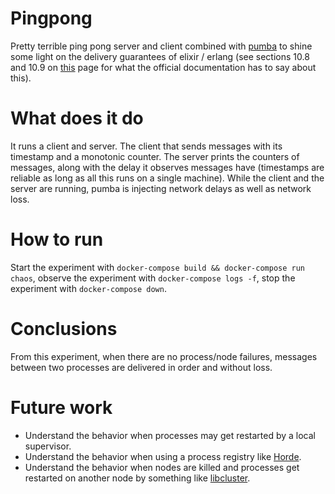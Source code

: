 # Pingpong

Pretty terrible ping pong server and client combined with [pumba](https://github.com/alexei-led/pumba) to shine some light on the delivery guarantees of elixir / erlang (see sections 10.8 and 10.9 on [this](http://erlang.org/faq/academic.html) page for what the official documentation has to say about this).

# What does it do

It runs a client and server. The client that sends messages with its timestamp and a monotonic counter. The server prints the counters of messages, along with the delay it observes messages have (timestamps are reliable as long as all this runs on a single machine).
While the client and the server are running, pumba is injecting network delays as well as network loss.

# How to run

Start the experiment with `docker-compose build && docker-compose run chaos`, observe the experiment with `docker-compose logs -f`, stop the experiment with `docker-compose down`.

# Conclusions

From this experiment, when there are no process/node failures, messages between two processes are delivered in order and without loss.

# Future work

* Understand the behavior when processes may get restarted by a local supervisor.
* Understand the behavior when using a process registry like [Horde](https://hexdocs.pm/horde/getting_started.html).
* Understand the behavior when nodes are killed and processes get restarted on another node by something like [libcluster](https://hexdocs.pm/libcluster/readme.html).
